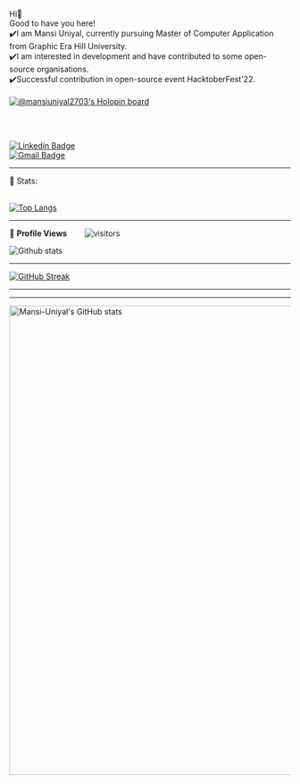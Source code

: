 

   Hi👋<br>
   Good to have you here!<br>
   ✔️I am Mansi Uniyal, currently pursuing Master of Computer Application from Graphic Era Hill University.<br>
   ✔️I am interested in development and have contributed to some open-source organisations.<br>
   ✔️Successful contribution in open-source event HacktoberFest'22.<br><br>
   [![@mansiuniyal2703's Holopin board](https://holopin.me/mansiuniyal2703)](https://holopin.io/@mansiuniyal2703)





 <br>



<br>

[![Linkedin Badge](https://img.shields.io/badge/-MansiUniyal-blue?style=flat-square&logo=Linkedin&logoColor=white&link=https://www.linkedin.com/in/mansi-uniyal-4247b2165/)](https://www.linkedin.com/in/mansi-uniyal-4247b2165/)<br>
[![Gmail Badge](https://img.shields.io/badge/-mansiuniyal2703@gmail.com-c14438?style=flat-square&logo=Gmail&logoColor=white&link=mailto:mansiuniyal2703@gmail.com)](mailto:mansiuniyal2703@gmail.com)

---



 📶 Stats:<br><br>
 
 [![Top Langs](https://github-readme-stats.vercel.app/api/top-langs/?username=Mansiuniyal&theme=dark&layout=compact&align=right&width=40%)](https://github.com/anuraghazra/github-readme-stats)
 
 ---
 
🌱 **Profile Views**&nbsp;&nbsp;&nbsp;&nbsp;&nbsp;&nbsp;&nbsp;
![visitors](https://profile-counter.glitch.me/mansiuniyal2703/count.svg?align=center)

 ![Github stats](https://github-readme-stats.vercel.app/api?username=Mansiuniyal)  
 
 
 <hr>
 
 
 [![GitHub Streak](https://github-readme-streak-stats.herokuapp.com/?user=Mansiuniyal&currStreakNum=2FD3EB&fire=pink&sideLabels=F00&theme=nightowl)](https://git.io/streak-stats)       
         

---
 

  

---

</p>


<!-- ![My github stats](https://github-readme-stats.vercel.app/api?username=Mansiuniyal&show_icons=true&title_color=fff&icon_color=79ff97&text_color=9f9f9f&bg_color=151515&count_private=true&width=40%&align=left) 
<center><img src="https://logimp.files.wordpress.com/2019/01/viral-p-1.gif?w=736&zoom=2" align="right" width="30%"></center>




 -->
 <a href="https://quine.sh/profile/Mansi-Uniyal"><img src="https://stats.quine.sh/Mansi-Uniyal/github" alt="Mansi-Uniyal's GitHub stats" width="840px"></a>
